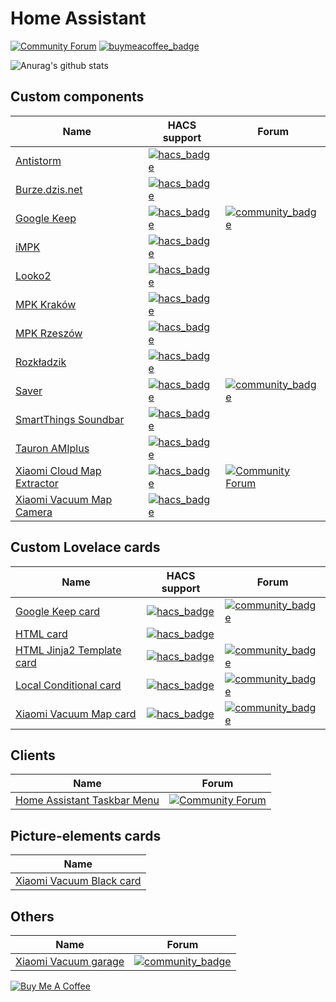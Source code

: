 # Home Assistant
[![Community Forum](https://img.shields.io/badge/Community-Forum-41BDF5.svg?style=popout)](https://community.home-assistant.io/u/3_14)
[![buymeacoffee_badge](https://img.shields.io/badge/Donate-buymeacoffe-ff813f?style=flat)](https://www.buymeacoffee.com/PiotrMachowski)

![Anurag's github stats](https://github-readme-stats.vercel.app/api?username=PiotrMachowski&theme=dark)

## Custom components

| Name | HACS support | Forum |
| --- | --- | --- |
| [Antistorm](https://github.com/PiotrMachowski/Home-Assistant-custom-components-Antistorm) | [![hacs_badge](https://img.shields.io/badge/HACS-Default-green.svg)](https://hacs.xyz/docs/faq/custom_repositories) |
| [Burze.dzis.net](https://github.com/PiotrMachowski/Home-Assistant-custom-components-Burze.dzis.net) | [![hacs_badge](https://img.shields.io/badge/HACS-Default-green.svg)](https://hacs.xyz/docs/faq/custom_repositories) |
| [Google Keep](https://github.com/PiotrMachowski/Home-Assistant-custom-components-Google-Keep) | [![hacs_badge](https://img.shields.io/badge/HACS-Default-green.svg)](https://hacs.xyz/docs/faq/custom_repositories) | [![community_badge](https://img.shields.io/badge/Community-Forum-41BDF5.svg?style=popout)](https://community.home-assistant.io/t/google-keep-custom-component-and-lovelace-card/131752) |
| [iMPK](https://github.com/PiotrMachowski/Home-Assistant-custom-components-iMPK) | [![hacs_badge](https://img.shields.io/badge/HACS-Default-green.svg)](https://hacs.xyz/docs/faq/custom_repositories) |
| [Looko2](https://github.com/PiotrMachowski/Home-Assistant-custom-components-Looko2) | [![hacs_badge](https://img.shields.io/badge/HACS-Default-green.svg)](https://hacs.xyz/docs/faq/custom_repositories) |
| [MPK Kraków](https://github.com/PiotrMachowski/Home-Assistant-custom-components-MPK-KR) | [![hacs_badge](https://img.shields.io/badge/HACS-Custom-orange.svg)](https://hacs.xyz/docs/faq/custom_repositories) |
| [MPK Rzeszów](https://github.com/PiotrMachowski/Home-Assistant-custom-components-MPK-Rzeszow) | [![hacs_badge](https://img.shields.io/badge/HACS-Custom-orange.svg)](https://hacs.xyz/docs/faq/custom_repositories) |
| [Rozkładzik](https://github.com/PiotrMachowski/Home-Assistant-custom-components-Rozkladzik) | [![hacs_badge](https://img.shields.io/badge/HACS-Default-green.svg)](https://hacs.xyz/docs/faq/custom_repositories) |
| [Saver](https://github.com/PiotrMachowski/Home-Assistant-custom-components-Saver) | [![hacs_badge](https://img.shields.io/badge/HACS-Default-green.svg)](https://hacs.xyz/docs/faq/custom_repositories) | [![community_badge](https://img.shields.io/badge/Community-Forum-41BDF5.svg?style=popout)](https://community.home-assistant.io/t/custom-component-saver/204249) |
| [SmartThings Soundbar](https://github.com/PiotrMachowski/Home-Assistant-custom-components-SmartThings-Soundbar) | [![hacs_badge](https://img.shields.io/badge/HACS-Custom-orange.svg)](https://hacs.xyz/docs/faq/custom_repositories) |
| [Tauron AMIplus](https://github.com/PiotrMachowski/Home-Assistant-custom-components-Tauron-AMIplus) | [![hacs_badge](https://img.shields.io/badge/HACS-Default-green.svg)](https://hacs.xyz/docs/faq/custom_repositories) |
| [Xiaomi Cloud Map Extractor](https://github.com/PiotrMachowski/Home-Assistant-custom-components-Xiaomi-Cloud-Map-Extractor) | [![hacs_badge](https://img.shields.io/badge/HACS-Custom-orange.svg)](https://hacs.xyz/docs/faq/custom_repositories) | [![Community Forum](https://img.shields.io/badge/Community-Forum-41BDF5.svg?style=popout)](https://community.home-assistant.io/t/xiaomi-cloud-vacuum-map-extractor/231292) |
| [Xiaomi Vacuum Map Camera](https://github.com/PiotrMachowski/Home-Assistant-custom-components-Xiaomi-Vacuum-Map-Camera) | [![hacs_badge](https://img.shields.io/badge/HACS-Custom-orange.svg)](https://hacs.xyz/docs/faq/custom_repositories) |

## Custom Lovelace cards

| Name | HACS support | Forum |
| --- | --- | --- |
| [Google Keep card](https://github.com/PiotrMachowski/lovelace-google-keep-card) | [![hacs_badge](https://img.shields.io/badge/HACS-Default-green.svg)](https://hacs.xyz/docs/faq/custom_repositories) | [![community_badge](https://img.shields.io/badge/Community-Forum-41BDF5.svg?style=popout)](https://community.home-assistant.io/t/google-keep-custom-component-and-lovelace-card/131752) |
| [HTML card](https://github.com/PiotrMachowski/Home-Assistant-Lovelace-HTML-card) | [![hacs_badge](https://img.shields.io/badge/HACS-Default-green.svg)](https://hacs.xyz/docs/faq/custom_repositories) |
| [HTML Jinja2 Template card](https://github.com/PiotrMachowski/Home-Assistant-Lovelace-HTML-Jinja2-Template-card) | [![hacs_badge](https://img.shields.io/badge/HACS-Default-green.svg)](https://hacs.xyz/docs/faq/custom_repositories) | [![community_badge](https://img.shields.io/badge/Community-Forum-41BDF5.svg?style=popout)](https://community.home-assistant.io/t/html-jinja2-template-card/134550) |
| [Local Conditional card](https://github.com/PiotrMachowski/Home-Assistant-Lovelace-Local-Conditional-card) | [![hacs_badge](https://img.shields.io/badge/HACS-Default-green.svg)](https://hacs.xyz/docs/faq/custom_repositories) | [![community_badge](https://img.shields.io/badge/Community-Forum-41BDF5.svg?style=popout)](https://community.home-assistant.io/t/lovelace-local-conditional-card/145145) |
| [Xiaomi Vacuum Map card](https://github.com/PiotrMachowski/Home-Assistant-Lovelace-Xiaomi-Vacuum-Map-card) | [![hacs_badge](https://img.shields.io/badge/HACS-Default-green.svg)](https://hacs.xyz/docs/faq/custom_repositories) | [![community_badge](https://img.shields.io/badge/Community-Forum-41BDF5.svg?style=popout)](https://community.home-assistant.io/t/xiaomi-vacuum-interactive-map-card/123901) |

## Clients

| Name | Forum |
| --- | --- |
| [Home Assistant Taskbar Menu](https://github.com/PiotrMachowski/Home-Assistant-Taskbar-Menu) | [![Community Forum](https://img.shields.io/badge/Community-Forum-41BDF5.svg?style=popout)](https://community.home-assistant.io/t/home-assistant-windows-app-home-assistant-taskbar-menu/207972) |

## Picture-elements cards

| Name |
| --- |
| [Xiaomi Vacuum Black card](https://github.com/PiotrMachowski/Home-Assistant-picture-elements-Xiaomi-Vacuum-black) |

## Others

| Name | Forum |
| --- | --- |
| [Xiaomi Vacuum garage](https://github.com/PiotrMachowski/Home-Assistant-Xiaomi-Vacuum-garage) | [![community_badge](https://img.shields.io/badge/Community-Forum-41BDF5.svg?style=popout)](https://community.home-assistant.io/t/xiaomi-vacuum-garage/134311) |

<a href="https://www.buymeacoffee.com/PiotrMachowski" target="_blank"><img src="https://bmc-cdn.nyc3.digitaloceanspaces.com/BMC-button-images/custom_images/orange_img.png" alt="Buy Me A Coffee" style="height: auto !important;width: auto !important;" ></a>
